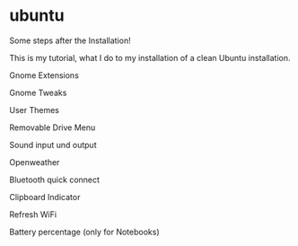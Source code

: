 # ubuntu
Some steps after the Installation!
 
This is my tutorial, what I do to my installation of a clean Ubuntu installation.

Gnome Extensions

Gnome Tweaks

User Themes

Removable Drive Menu

Sound input und output 

Openweather 

Bluetooth quick connect

Clipboard Indicator 

Refresh WiFi 

Battery percentage (only for Notebooks) 
